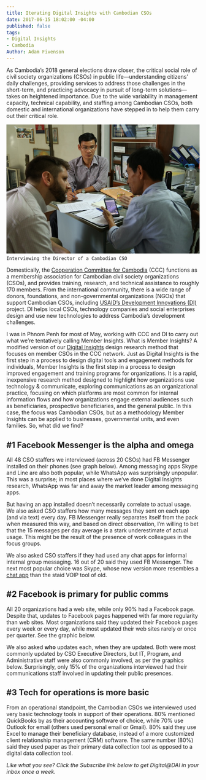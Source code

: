 ```yaml
---
title: Iterating Digital Insights with Cambodian CSOs
date: 2017-06-15 18:02:00 -04:00
published: false
tags:
- Digital Insights
- Cambodia
Author: Adam Fivenson
---
```


As Cambodia’s 2018 general elections draw closer, the critical social role of civil society organizations (CSOs) in public life—understanding citizens’ daily challenges, providing services to address those challenges in the short-term, and practicing advocacy in pursuit of long-term solutions—takes on heightened importance. Due to the wide variability in management capacity, technical capability, and staffing among Cambodian CSOs, both domestic and international organizations have stepped in to help them carry out their critical role. 

![1small.JPG](/uploads/1small.JPG)
`Interviewing the Director of a Cambodian CSO`

Domestically, the [Cooperation Committee for Cambodia](http://www.ccc-cambodia.org/) (CCC) functions as a membership association for Cambodian civil society organizations (CSOs), and provides training, research, and technical assistance to roughly 170 members. From the international community, there is a wide range of donors, foundations, and non-governmental organizations (NGOs) that support Cambodian CSOs, including [USAID’s Development Innovations (DI)](https://www.facebook.com/DevInnoKH/) project. DI helps local CSOs, technology companies and social enterprises design and use new technologies to address Cambodia’s development challenges.

<!--more-->

I was in Phnom Penh for most of May, working with CCC and DI to carry out what we’re tentatively calling Member Insights. What is Member Insights? A modified version of our [Digital Insights](https://dai-global-digital.com/tags/?tag=digital-insights) design research method that focuses on member CSOs in the CCC network. Just as Digital Insights is the first step in a process to design digital tools and engagement methods for individuals, Member Insights is the first step in a process to design improved engagement and training programs for organizations. It is a rapid, inexpensive research method designed to highlight how organizations use technology & communicate, exploring communications as an organizational practice, focusing on which platforms are most common for internal information flows and how organizations engage external audiences such as beneficiaries, prospective beneficiaries, and the general public. In this case, the focus was Cambodian CSOs, but as a methodology Member Insights can be applied to businesses, governmental units, and even families. So, what did we find? 

## #1 Facebook Messenger is the alpha and omega
All 48 CSO staffers we interviewed (across 20 CSOs) had FB Messenger installed on their phones (see graph below). Among messaging apps Skype and Line are also both popular, while WhatsApp was surprisingly unpopular. This was a surprise; in most places where we’ve done Digital Insights research, WhatsApp was far and away the market leader among messaging apps. 

<script id="infogram_0_app_choice-483169" title="App Choice" src="//e.infogr.am/js/dist/embed.js?hoa" type="text/javascript"></script>

But having an app installed doesn’t necessarily correlate to actual usage. We also asked CSO staffers how many messages they sent on each app (and via text) every day. FB Messenger really separates itself from the pack when measured this way, and based on direct observation, I’m willing to bet that the 15 messages per day average is a stark underestimate of actual usage. This might be the result of the presence of work colleagues in the focus groups. 

<script id="infogram_0_messages_per_day" title="Messages per day" src="//e.infogr.am/js/dist/embed.js?Vwd" type="text/javascript"></script>

We also asked CSO staffers if they had used any chat apps for informal internal group messaging. 16 out of 20 said they used FB Messenger. The next most popular choice was Skype, whose new version more resembles a [chat app](https://www.theverge.com/2017/6/1/15723594/microsoft-skype-redesign-features) than the staid VOIP tool of old. 

<script id="infogram_0_internal_comms_chat" title="Internal comms chat" src="//e.infogr.am/js/dist/embed.js?JCf" type="text/javascript"></script>

## #2 Facebook is primary for public comms

All 20 organizations had a web site, while only 90% had a Facebook page. Despite that, updates to Facebook pages happened with far more regularity than web sites. Most organizations said they updated their Facebook pages every week or every day, while most updated their web sites rarely or once per quarter. See the graphic below. 

<script id="infogram_0_web_site_vs_facebook_page" title="Web site vs Facebook page" src="//e.infogr.am/js/dist/embed.js?2Bb" type="text/javascript"></script>

We also asked **who** updates each, when they are updated.  Both were most commonly updated by CSO Executive Directors, but IT, Program, and Administrative staff were also commonly involved, as per the graphics below.  Surprisingly, only 15% of the organizations interviewed had their communications staff involved in updating their public presences. 

<script id="infogram_0_who_updates_fb_page" title="Who updates fb page" src="//e.infogr.am/js/dist/embed.js?OzO" type="text/javascript"></script>

## #3 Tech for operations is more basic

From an operational standpoint, the Cambodian CSOs we interviewed used very basic technology tools in support of their operations. 80% mentioned QuickBooks by as their accounting software of choice, while 70% use Outlook for email (others used personal email or Gmail). 80% said they use Excel to manage their beneficiary database, instead of a more customized client relationship management (CRM) software. The same number (80%) said they used paper as their primary data collection tool as opposed to a digital data collection tool. 

<script id="infogram_0_operations-312291" title="Operations" src="//e.infogr.am/js/dist/embed.js?ZwW" type="text/javascript"></script>

*Like what you see? Click the Subscribe link below to get Digital@DAI in your inbox once a week.*